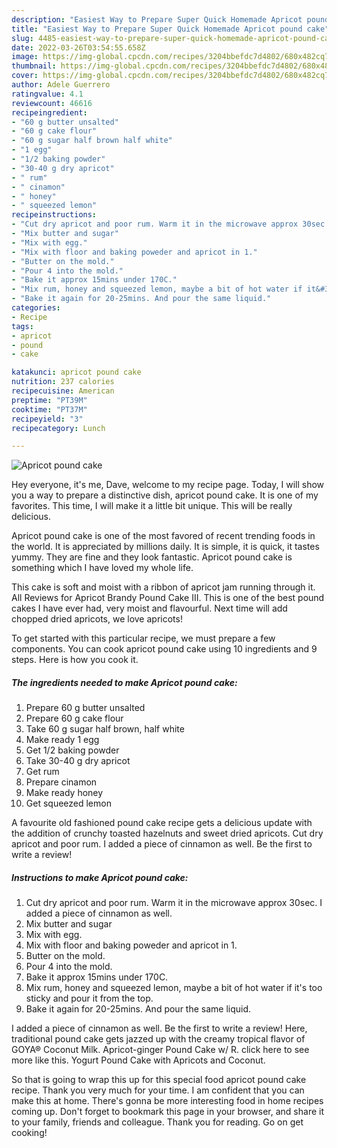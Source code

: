 ```yaml
---
description: "Easiest Way to Prepare Super Quick Homemade Apricot pound cake"
title: "Easiest Way to Prepare Super Quick Homemade Apricot pound cake"
slug: 4485-easiest-way-to-prepare-super-quick-homemade-apricot-pound-cake
date: 2022-03-26T03:54:55.658Z
image: https://img-global.cpcdn.com/recipes/3204bbefdc7d4802/680x482cq70/apricot-pound-cake-recipe-main-photo.jpg
thumbnail: https://img-global.cpcdn.com/recipes/3204bbefdc7d4802/680x482cq70/apricot-pound-cake-recipe-main-photo.jpg
cover: https://img-global.cpcdn.com/recipes/3204bbefdc7d4802/680x482cq70/apricot-pound-cake-recipe-main-photo.jpg
author: Adele Guerrero
ratingvalue: 4.1
reviewcount: 46616
recipeingredient:
- "60 g butter unsalted"
- "60 g cake flour"
- "60 g sugar half brown half white"
- "1 egg"
- "1/2 baking powder"
- "30-40 g dry apricot"
- " rum"
- " cinamon"
- " honey"
- " squeezed lemon"
recipeinstructions:
- "Cut dry apricot and poor rum. Warm it in the microwave approx 30sec. I added a piece of cinnamon as well."
- "Mix butter and sugar"
- "Mix with egg."
- "Mix with floor and baking poweder and apricot in 1."
- "Butter on the mold."
- "Pour 4 into the mold."
- "Bake it approx 15mins under 170C."
- "Mix rum, honey and squeezed lemon, maybe a bit of hot water if it&#39;s too sticky and pour it from the top."
- "Bake it again for 20-25mins. And pour the same liquid."
categories:
- Recipe
tags:
- apricot
- pound
- cake

katakunci: apricot pound cake 
nutrition: 237 calories
recipecuisine: American
preptime: "PT39M"
cooktime: "PT37M"
recipeyield: "3"
recipecategory: Lunch

---
```



![Apricot pound cake](https://img-global.cpcdn.com/recipes/3204bbefdc7d4802/680x482cq70/apricot-pound-cake-recipe-main-photo.jpg)

Hey everyone, it's me, Dave, welcome to my recipe page. Today, I will show you a way to prepare a distinctive dish, apricot pound cake. It is one of my favorites. This time, I will make it a little bit unique. This will be really delicious.

Apricot pound cake is one of the most favored of recent trending foods in the world. It is appreciated by millions daily. It is simple, it is quick, it tastes yummy. They are fine and they look fantastic. Apricot pound cake is something which I have loved my whole life.

This cake is soft and moist with a ribbon of apricot jam running through it. All Reviews for Apricot Brandy Pound Cake III. This is one of the best pound cakes I have ever had, very moist and flavourful. Next time will add chopped dried apricots, we love apricots!


To get started with this particular recipe, we must prepare a few components. You can cook apricot pound cake using 10 ingredients and 9 steps. Here is how you cook it.

<!--inarticleads1-->

##### The ingredients needed to make Apricot pound cake:

1. Prepare 60 g butter unsalted
1. Prepare 60 g cake flour
1. Take 60 g sugar half brown, half white
1. Make ready 1 egg
1. Get 1/2 baking powder
1. Take 30-40 g dry apricot
1. Get  rum
1. Prepare  cinamon
1. Make ready  honey
1. Get  squeezed lemon


A favourite old fashioned pound cake recipe gets a delicious update with the addition of crunchy toasted hazelnuts and sweet dried apricots. Cut dry apricot and poor rum. I added a piece of cinnamon as well. Be the first to write a review! 

<!--inarticleads2-->

##### Instructions to make Apricot pound cake:

1. Cut dry apricot and poor rum. Warm it in the microwave approx 30sec. I added a piece of cinnamon as well.
1. Mix butter and sugar
1. Mix with egg.
1. Mix with floor and baking poweder and apricot in 1.
1. Butter on the mold.
1. Pour 4 into the mold.
1. Bake it approx 15mins under 170C.
1. Mix rum, honey and squeezed lemon, maybe a bit of hot water if it&#39;s too sticky and pour it from the top.
1. Bake it again for 20-25mins. And pour the same liquid.


I added a piece of cinnamon as well. Be the first to write a review! Here, traditional pound cake gets jazzed up with the creamy tropical flavor of GOYA® Coconut Milk. Apricot-ginger Pound Cake w/ R. click here to see more like this. Yogurt Pound Cake with Apricots and Coconut. 

So that is going to wrap this up for this special food apricot pound cake recipe. Thank you very much for your time. I am confident that you can make this at home. There's gonna be more interesting food in home recipes coming up. Don't forget to bookmark this page in your browser, and share it to your family, friends and colleague. Thank you for reading. Go on get cooking!
